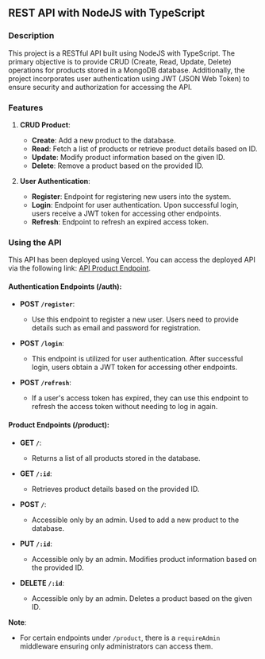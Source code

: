 ## REST API with NodeJS with TypeScript

### Description
This project is a RESTful API built using NodeJS with TypeScript. The primary objective is to provide CRUD (Create, Read, Update, Delete) operations for products stored in a MongoDB database. Additionally, the project incorporates user authentication using JWT (JSON Web Token) to ensure security and authorization for accessing the API.

### Features

1. **CRUD Product**:
    - **Create**: Add a new product to the database.
    - **Read**: Fetch a list of products or retrieve product details based on ID.
    - **Update**: Modify product information based on the given ID.
    - **Delete**: Remove a product based on the provided ID.

2. **User Authentication**:
    - **Register**: Endpoint for registering new users into the system.
    - **Login**: Endpoint for user authentication. Upon successful login, users receive a JWT token for accessing other endpoints.
    - **Refresh**: Endpoint to refresh an expired access token.

### Using the API
This API has been deployed using Vercel. You can access the deployed API via the following link: [API Product Endpoint](https://api-product-sigma.vercel.app/).

#### Authentication Endpoints (/auth):

- **POST `/register`**:
    - Use this endpoint to register a new user. Users need to provide details such as email and password for registration.

- **POST `/login`**:
    - This endpoint is utilized for user authentication. After successful login, users obtain a JWT token for accessing other endpoints.

- **POST `/refresh`**:
    - If a user's access token has expired, they can use this endpoint to refresh the access token without needing to log in again.

#### Product Endpoints (/product):

- **GET `/`**:
    - Returns a list of all products stored in the database.

- **GET `/:id`**:
    - Retrieves product details based on the provided ID.

- **POST `/`**:
    - Accessible only by an admin. Used to add a new product to the database.

- **PUT `/:id`**:
    - Accessible only by an admin. Modifies product information based on the provided ID.

- **DELETE `/:id`**:
    - Accessible only by an admin. Deletes a product based on the given ID.

**Note**: 
- For certain endpoints under `/product`, there is a `requireAdmin` middleware ensuring only administrators can access them.
